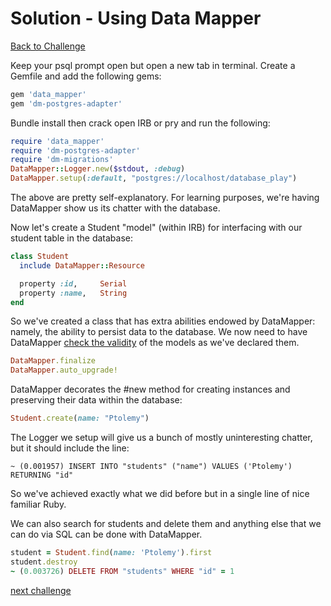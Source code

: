 # Solution - Using Data Mapper

[Back to Challenge](../06_using_data_mapper.md)

Keep your psql prompt open but open a new tab in terminal. Create a Gemfile and add the following gems:
```ruby
gem 'data_mapper'
gem 'dm-postgres-adapter'
```

Bundle install then crack open IRB or pry and run the following:

```ruby
require 'data_mapper'
require 'dm-postgres-adapter'
require 'dm-migrations'
DataMapper::Logger.new($stdout, :debug)
DataMapper.setup(:default, "postgres://localhost/database_play")
```

The above are pretty self-explanatory. For learning purposes, we're having DataMapper show us its chatter with the database.

Now let's create a Student "model" (within IRB) for interfacing with our student table in the database:

```ruby
class Student
  include DataMapper::Resource

  property :id,     Serial
  property :name,   String
end
```

So we've created a class that has extra abilities endowed by DataMapper: namely, the ability to persist data to the database. We now need to have DataMapper [check the validity](http://www.rubydoc.info/github/datamapper/dm-core/DataMapper/Model#finalize-instance_method) of the models as we've declared them.
```ruby
DataMapper.finalize
DataMapper.auto_upgrade!
```

DataMapper decorates the #new method for creating instances and preserving their data within the database:

```ruby
Student.create(name: "Ptolemy")
```

The Logger we setup will give us a bunch of mostly uninteresting chatter, but it should include the line:

```psql
~ (0.001957) INSERT INTO "students" ("name") VALUES ('Ptolemy') RETURNING "id"
```

So we've achieved exactly what we did before but in a single line of nice familiar Ruby.

We can also search for students and delete them and anything else that we can do via SQL can be done with DataMapper.

```ruby
student = Student.find(name: 'Ptolemy').first
student.destroy
~ (0.003726) DELETE FROM "students" WHERE "id" = 1
```


[next challenge](../07_research_crud.md)
